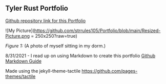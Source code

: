 ## Tyler Rust Portfolio

[Github repository link for this Portfolio](https://github.com/strrules105/Portfolio) 

![My Picture](https://github.com/strrules105/Portfolio/blob/main/Resized-Picture.png = 250x250?raw=true)


_Figure 1:_ (A photo of myself sitting in my dorm.)

8/31/2021 - I read up on using Markdown to create this portfolio [Github Markdown Guide](https://guides.github.com/features/mastering-markdown/)

Made using the jekyll-theme-tactile https://github.com/pages-themes/tactile
